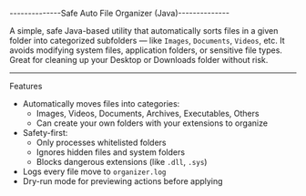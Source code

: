 --------------Safe Auto File Organizer (Java)--------------

A simple, safe Java-based utility that automatically sorts files in a given folder into categorized subfolders — like `Images`, `Documents`, `Videos`, etc.
It avoids modifying system files, application folders, or sensitive file types. Great for cleaning up your Desktop or Downloads folder without risk.

---------------------------------------------------------

Features

- Automatically moves files into categories:
  - Images, Videos, Documents, Archives, Executables, Others
  - Can create your own folders with your extensions to organize
- Safety-first:
  - Only processes whitelisted folders
  - Ignores hidden files and system folders
  - Blocks dangerous extensions (like `.dll`, `.sys`)
- Logs every file move to `organizer.log`
- Dry-run mode for previewing actions before applying
